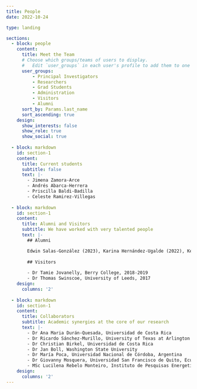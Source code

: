 ```yaml
---
title: People
date: 2022-10-24

type: landing

sections:
  - block: people
    content:
      title: Meet the Team
      # Choose which groups/teams of users to display.
      #   Edit `user_groups` in each user's profile to add them to one or more of these groups.
      user_groups:
          - Principal Investigators
          - Researchers
          - Grad Students
          - Administration
          - Visitors
          - Alumni
      sort_by: Params.last_name
      sort_ascending: true
    design:
      show_interests: false
      show_role: true
      show_social: true
      
  - block: markdown
    id: section-1
    content:
      title: Current students
      subtitle: false
      text: |-
        - Jimena Zamora-Arce
        - Andrés Abarca-Herrera
        - Priscilla Baldi-Badilla
        - Celeste Ramirez-Villegas
      
  - block: markdown
    id: section-1
    content:
      title: Alumni and Visitors
      subtitle: We have worked with very talented people
      text: |-
        ## Alumni

        Edwin Salas-González (2023), Karina Hernández-Ugalde (2022), Kelvin Arce-Villalobos (2020), Kimberly Ledezma-Zamora (2017), Mario Villalobos-Forbes, Jessica Salas-Navarro, Irene Montero-Rodríguez, Ailyn Ramírez-Leiva, Luis Diego Espinach, Oscar Sáenz-Rosales, Leonardo Corrales-Salazar.
        
        ## Visitors
        
        - Dr Tamie Jovanelly, Berry College, 2018-2019
        - Dr Thomas Swinscoe, University of Leeds, 2017
    design:
      columns: '2'
      
  - block: markdown
    id: section-1
    content:
      title: Collaborators
      subtitle: Academic synergies at the core of our research
      text: |-
        - Dr Ana Maria Durán-Quesada, Universidad de Costa Rica
        - Dr Ricardo Sánchez-Murillo, University of Texas at Arlington
        - Dr Christian Birkel, Universidad de Costa Rica
        - Dr Jan Boll, Washington State University
        - Dr María Poca, Universidad Nacional de Córdoba, Argentina
        - Dr Giovanny Mosquera, Universidad San Francisco de Quito, Ecuador
        - MSc Lucilena Rebelo Monteiro, Instituto de Pesquisas Energeticas e Nucleares: Sao Paulo
    design:
      columns: '2'
---
```


